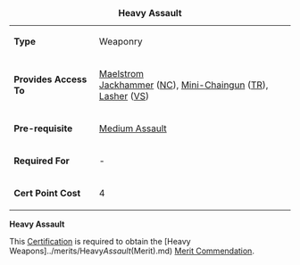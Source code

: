 <table>
<caption><strong>Heavy Assault</strong></caption>
<tbody>
<tr class="odd">
<td><p><strong>Type</strong></p></td>
<td><p>Weaponry</p></td>
</tr>
<tr class="even">
<td><p><strong>Provides Access To</strong></p></td>
<td><p><a href="Maelstrom.md" title="wikilink">Maelstrom</a><br />
<a href="Jackhammer.md" title="wikilink">Jackhammer</a> (<a href="New_Conglomerate.md" title="wikilink">NC</a>), <a href="Mini-Chaingun.md" title="wikilink">Mini-Chaingun</a> (<a href="Terran_Republic.md" title="wikilink">TR</a>), <a href="Lasher.md" title="wikilink">Lasher</a> (<a href="Vanu_Sovereignty.md" title="wikilink">VS</a>)</p></td>
</tr>
<tr class="odd">
<td><p><strong>Pre-requisite</strong></p></td>
<td><p><a href="Medium_Assault.md" title="wikilink">Medium Assault</a></p></td>
</tr>
<tr class="even">
<td><p><strong>Required For</strong></p></td>
<td><p>-</p></td>
</tr>
<tr class="odd">
<td><p><strong>Cert Point Cost</strong></p></td>
<td><p>4</p></td>
</tr>
</tbody>
</table>

**Heavy Assault**

This [Certification](Certification.md) is required to obtain the [Heavy
Weapons]../merits/Heavy*Assault*(Merit).md)
[Merit Commendation](../merits/index.md).
